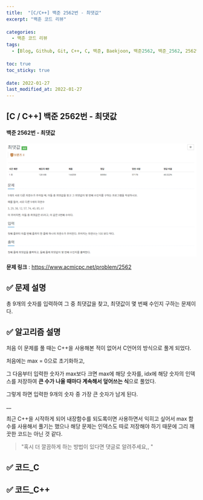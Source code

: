 ```yaml
---
title:  "[C/C++] 백준 2562번 - 최댓값"
excerpt: "백준 코드 리뷰"

categories:
  - 백준 코드 리뷰
tags:
  - [Blog, Github, Git, C++, C, 백준, Baekjoon, 백준2562, 백준_2562, 2562번, c++_2562, 2562_c++, c_2562, c_최댓값, c++_최댓값]

toc: true
toc_sticky: true

date: 2022-01-27
last_modified_at: 2022-01-27
---
```


## [C / C++] 백준 2562번 - 최댓값

#### 백준 2562번 - 최댓값

![2562 - 1](https://github.com/2hyunjinn/2hyunjinn.github.io/blob/master/images/2022-01-27-2562-posting/2562%20-%201.PNG?raw=true)

**문제 링크** : <https://www.acmicpc.net/problem/2562>



## ✅ 문제 설명

총 9개의 숫자를 입력하여 그 중 최댓값을 찾고, 최댓값이 몇 번째 수인지 구하는 문제이다.



## ✅ 알고리즘 설명

처음 이 문제를 풀 때는 C++을 사용해본 적이 없어서 C언어의 방식으로 풀게 되었다. 

처음에는 max = 0으로 초기화하고, 

그 다음부터 입력한 숫자가 max보다 크면 max에 해당 숫자를, idx에 해당 숫자의 인덱스를 저장하여 **큰 수가 나올 때마다 계속해서 덮어쓰는 식**으로 풀었다. 

그렇게 하면 입력한 9개의 숫자 중 가장 큰 숫자가 남게 된다.

__

최근 C++을 시작하게 되어 내장함수를 되도록이면 사용하면서 익히고 싶어서 max 함수를 사용해서 풀기는 했으나 해당 문제는 인덱스도 따로 저장해야 하기 때문에 그리 깨끗한 코드는 아닌 것 같다.

> "혹시 더 깔끔하게 하는 방법이 있다면 댓글로 알려주세요,, "



## ✅ 코드_C

<script src="https://gist.github.com/2hyunjinn/2935bfc53cde056189d043657a214a4b.js"></script>

## ✅ 코드_C++

<script src="https://gist.github.com/2hyunjinn/ccca0922e67a2460f1418c281f2204dc.js"></script>


